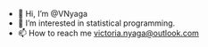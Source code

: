 - 👋 Hi, I’m @VNyaga
- 👀 I’m interested in statistical programming.
- 📫 How to reach me victoria.nyaga@outlook.com

<!---
VNyaga/VNyaga is a ✨ special ✨ repository because its `README.md` (this file) appears on your GitHub profile.
You can click the Preview link to take a look at your changes.
--->
